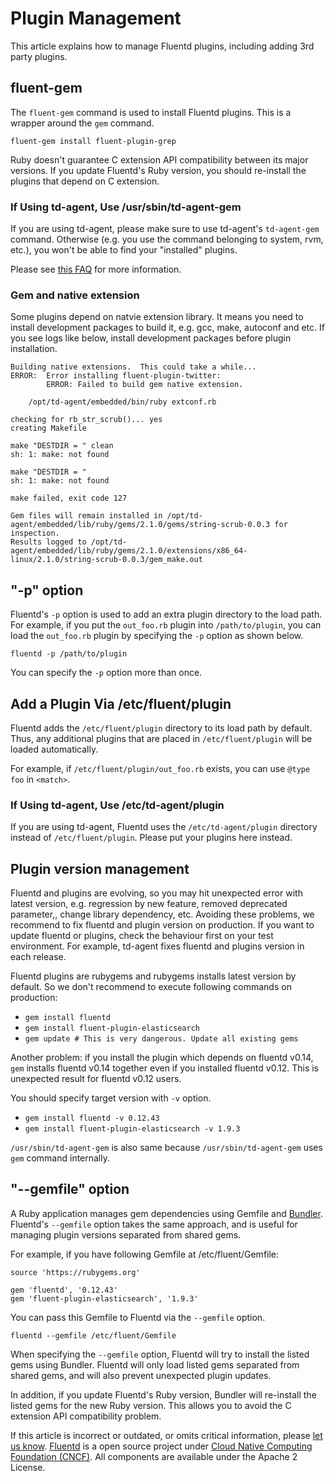 # Plugin Management

This article explains how to manage Fluentd plugins, including adding 3rd party plugins.

## fluent-gem

The `fluent-gem` command is used to install Fluentd plugins. This is a wrapper around the `gem` command.

```text
fluent-gem install fluent-plugin-grep
```

Ruby doesn't guarantee C extension API compatibility between its major versions. If you update Fluentd's Ruby version, you should re-install the plugins that depend on C extension.

### If Using td-agent, Use /usr/sbin/td-agent-gem

If you are using td-agent, please make sure to use td-agent's `td-agent-gem` command. Otherwise \(e.g. you use the command belonging to system, rvm, etc.\), you won't be able to find your "installed" plugins.

Please see [this FAQ](../quickstart/faq.md#i-installed-td-agent-and-want-to-add-custom-plugins-how-do-i-do-it) for more information.

### Gem and native extension

Some plugins depend on natvie extension library. It means you need to install development packages to build it, e.g. gcc, make, autoconf and etc. If you see logs like below, install development packages before plugin installation.

```text
Building native extensions.  This could take a while...
ERROR:  Error installing fluent-plugin-twitter:
        ERROR: Failed to build gem native extension.

    /opt/td-agent/embedded/bin/ruby extconf.rb

checking for rb_str_scrub()... yes
creating Makefile

make "DESTDIR = " clean
sh: 1: make: not found

make "DESTDIR = "
sh: 1: make: not found

make failed, exit code 127

Gem files will remain installed in /opt/td-agent/embedded/lib/ruby/gems/2.1.0/gems/string-scrub-0.0.3 for inspection.
Results logged to /opt/td-agent/embedded/lib/ruby/gems/2.1.0/extensions/x86_64-linux/2.1.0/string-scrub-0.0.3/gem_make.out
```

## "-p" option

Fluentd's `-p` option is used to add an extra plugin directory to the load path. For example, if you put the `out_foo.rb` plugin into `/path/to/plugin`, you can load the `out_foo.rb` plugin by specifying the `-p` option as shown below.

```text
fluentd -p /path/to/plugin
```

You can specify the `-p` option more than once.

## Add a Plugin Via /etc/fluent/plugin

Fluentd adds the `/etc/fluent/plugin` directory to its load path by default. Thus, any additional plugins that are placed in `/etc/fluent/plugin` will be loaded automatically.

For example, if `/etc/fluent/plugin/out_foo.rb` exists, you can use `@type foo` in `<match>`.

### If Using td-agent, Use /etc/td-agent/plugin

If you are using td-agent, Fluentd uses the `/etc/td-agent/plugin` directory instead of `/etc/fluent/plugin`. Please put your plugins here instead.

## Plugin version management

Fluentd and plugins are evolving, so you may hit unexpected error with latest version, e.g. regression by new feature, removed deprecated parameter,, change library dependency, etc. Avoiding these problems, we recommend to fix fluentd and plugin version on production. If you want to update fluentd or plugins, check the behaviour first on your test environment. For example, td-agent fixes fluentd and plugins version in each release.

Fluentd plugins are rubygems and rubygems installs latest version by default. So we don't recommend to execute following commands on production:

* `gem install fluentd`
* `gem install fluent-plugin-elasticsearch`
* `gem update # This is very dangerous. Update all existing gems`

Another problem: if you install the plugin which depends on fluentd v0.14, `gem` installs fluentd v0.14 together even if you installed fluentd v0.12. This is unexpected result for fluentd v0.12 users.

You should specify target version with `-v` option.

* `gem install fluentd -v 0.12.43`
* `gem install fluent-plugin-elasticsearch -v 1.9.3`

`/usr/sbin/td-agent-gem` is also same because `/usr/sbin/td-agent-gem` uses `gem` command internally.

## "--gemfile" option

A Ruby application manages gem dependencies using Gemfile and [Bundler](http://bundler.io/). Fluentd's `--gemfile` option takes the same approach, and is useful for managing plugin versions separated from shared gems.

For example, if you have following Gemfile at /etc/fluent/Gemfile:

```text
source 'https://rubygems.org'

gem 'fluentd', '0.12.43'
gem 'fluent-plugin-elasticsearch', '1.9.3'
```

You can pass this Gemfile to Fluentd via the `--gemfile` option.

```text
fluentd --gemfile /etc/fluent/Gemfile
```

When specifying the `--gemfile` option, Fluentd will try to install the listed gems using Bundler. Fluentd will only load listed gems separated from shared gems, and will also prevent unexpected plugin updates.

In addition, if you update Fluentd's Ruby version, Bundler will re-install the listed gems for the new Ruby version. This allows you to avoid the C extension API compatibility problem.

If this article is incorrect or outdated, or omits critical information, please [let us know](https://github.com/fluent/fluentd-docs-gitbook/issues?state=open). [Fluentd](http://www.fluentd.org/) is a open source project under [Cloud Native Computing Foundation \(CNCF\)](https://cncf.io/). All components are available under the Apache 2 License.

